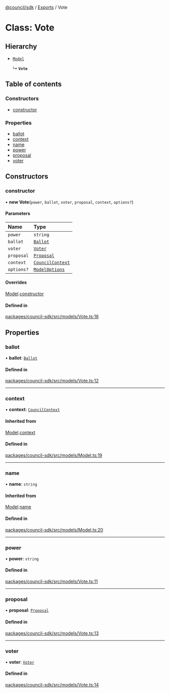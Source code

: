 [@council/sdk](../README.md) / [Exports](../modules.md) / Vote

# Class: Vote

## Hierarchy

- [`Model`](Model.md)

  ↳ **`Vote`**

## Table of contents

### Constructors

- [constructor](Vote.md#constructor)

### Properties

- [ballot](Vote.md#ballot)
- [context](Vote.md#context)
- [name](Vote.md#name)
- [power](Vote.md#power)
- [proposal](Vote.md#proposal)
- [voter](Vote.md#voter)

## Constructors

### constructor

• **new Vote**(`power`, `ballot`, `voter`, `proposal`, `context`, `options?`)

#### Parameters

| Name | Type |
| :------ | :------ |
| `power` | `string` |
| `ballot` | [`Ballot`](../modules.md#ballot) |
| `voter` | [`Voter`](Voter.md) |
| `proposal` | [`Proposal`](Proposal.md) |
| `context` | [`CouncilContext`](CouncilContext.md) |
| `options?` | [`ModelOptions`](../interfaces/ModelOptions.md) |

#### Overrides

[Model](Model.md).[constructor](Model.md#constructor)

#### Defined in

[packages/council-sdk/src/models/Vote.ts:16](https://github.com/element-fi/council-monorepo/blob/c3de473/packages/council-sdk/src/models/Vote.ts#L16)

## Properties

### ballot

• **ballot**: [`Ballot`](../modules.md#ballot)

#### Defined in

[packages/council-sdk/src/models/Vote.ts:12](https://github.com/element-fi/council-monorepo/blob/c3de473/packages/council-sdk/src/models/Vote.ts#L12)

___

### context

• **context**: [`CouncilContext`](CouncilContext.md)

#### Inherited from

[Model](Model.md).[context](Model.md#context)

#### Defined in

[packages/council-sdk/src/models/Model.ts:19](https://github.com/element-fi/council-monorepo/blob/c3de473/packages/council-sdk/src/models/Model.ts#L19)

___

### name

• **name**: `string`

#### Inherited from

[Model](Model.md).[name](Model.md#name)

#### Defined in

[packages/council-sdk/src/models/Model.ts:20](https://github.com/element-fi/council-monorepo/blob/c3de473/packages/council-sdk/src/models/Model.ts#L20)

___

### power

• **power**: `string`

#### Defined in

[packages/council-sdk/src/models/Vote.ts:11](https://github.com/element-fi/council-monorepo/blob/c3de473/packages/council-sdk/src/models/Vote.ts#L11)

___

### proposal

• **proposal**: [`Proposal`](Proposal.md)

#### Defined in

[packages/council-sdk/src/models/Vote.ts:13](https://github.com/element-fi/council-monorepo/blob/c3de473/packages/council-sdk/src/models/Vote.ts#L13)

___

### voter

• **voter**: [`Voter`](Voter.md)

#### Defined in

[packages/council-sdk/src/models/Vote.ts:14](https://github.com/element-fi/council-monorepo/blob/c3de473/packages/council-sdk/src/models/Vote.ts#L14)
